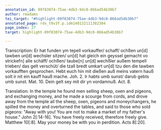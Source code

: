 ```yaml
---
annotation_id: 09f83074-75ae-4db3-9dc0-866ad54b30b7
author: rmadams
tei_target: "#highlight-09f83074-75ae-4db3-9dc0-866ad54b30b7"
annotated_page: rdx_t9v3f.p.idm140132111382304
page_index: 27
target: highlight-09f83074-75ae-4db3-9dc0-866ad54b30b7

---
```

Transcription: Er hat funden ym tepell vorkauffer/ schaff/ ochßen un[d] tawben
un[d] wechsler sitzen/ un[d] hat gleich ein geyssel gemacht vo
strickefn] alle schäff/ ochßen/ taube[n] un[d] wechßler außem tempell
trieben/ das gelt verschüt/ die tzall bredt umkart un[d] tzu den die
tawben vorkaufften gesprochen. Hebt euch hin mit dießen auß meins
vatern hauß solt ir nit ein kauff hauß mache. Joh. 2. Ir habts umb
sunst/ darub gebts umb sunst. Mat. 10. Dein gelt sey mit dir yn
vordamnuß. Act. 8.

Translation: In the temple he found men selling sheep, oxen and pigeons, and
exchanging money, and he made a scourge from cords, and drove away
from the temple all the sheep, oxen, pigeons and moneychangers, he
spilled the money and overturned the tables, and said to those who sold
pigeons: "Away with you! You are not to make a market of my father's
house." John 2[:14-16]. You have freely received, therefore freely give.
Matthew 10[:8]. May your money be with you in perdition. Acts
8[:20].
